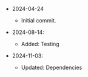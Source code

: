 
* 2024-04-24
	* Initial commit.

* 2024-08-14:
	* Added: Testing

* 2024-11-03:
	* Updated: Dependencies

